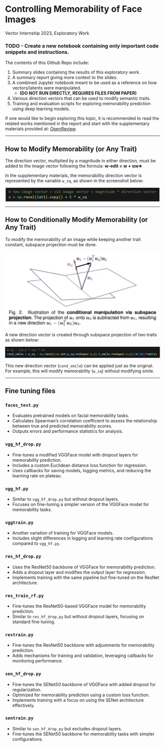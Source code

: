 # Controlling Memorability of Face Images

Vector Internship 2023, Exploratory Work

### **TODO** - Create a new notebook containing only important code snippets and instructions.

The contents of this Github Repo include:

1. Summary slides containing the results of this exploratory work.
2. A summary report giving more context to the slides.
3. A combined Jupyter notebook meant to be used as a reference on how vectors/latents were manipulated.
   - **(DO NOT RUN DIRECTLY, REQUIRES FILES FROM PAPER)**
4. Various direction vectors that can be used to modify semantic traits.
5. Training and evaluation scripts for exploring memorability prediction using deep learning models.

If one would like to begin exploring this topic, it is recommended to read the related works mentioned in the report and start with the supplementary materials provided at: [OpenReview](https://openreview.net/forum?id=tm9-r3-O2lt).

---

## How to Modify Memorability (or Any Trait)

The direction vector, multiplied by a magnitude in either direction, must be added to the image vector following the formula:
**w-edit = w + αw∗**

In the supplementary materials, the memorability direction vector is represented by the variable `w_sq`, as shown in the screenshot below:

![Memorability modification example](doc_images/mem_modify.png)

---

## How to Conditionally Modify Memorability (or Any Trait)

To modify the memorability of an image while keeping another trait constant, subspace projection must be done.

![Subspace Projection Formula](doc_images/subspace_projection.png)

A new direction vector is created through subspace projection of two traits as shown below:

![Conditional smile example](doc_images/conditional_smile.png)

This new direction vector (`cond_smile`) can be applied just as the original. For example, this will modify memorability (`w_sq`) without modifying smile.

---

## Fine tuning files

### **`faces_test.py`**

- Evaluates pretrained models on facial memorability tasks.
- Calculates Spearman’s correlation coefficient to assess the relationship between true and predicted memorability scores.
- Outputs errors and performance statistics for analysis.

### **`vgg_hf_drop.py`**

- Fine-tunes a modified VGGFace model with dropout layers for memorability prediction.
- Includes a custom Euclidean distance loss function for regression.
- Uses callbacks for saving models, logging metrics, and reducing the learning rate on plateau.

### **`vgg_hf.py`**

- Similar to `vgg_hf_drop.py` but without dropout layers.
- Focuses on fine-tuning a simpler version of the VGGFace model for memorability tasks.

### **`vggtrain.py`**

- Another variation of training for VGGFace models.
- Includes slight differences in logging and learning rate configurations compared to `vgg_hf.py`.

### **`res_hf_drop.py`**

- Uses the ResNet50 backbone of VGGFace for memorability prediction.
- Adds a dropout layer and modifies the output layer for regression.
- Implements training with the same pipeline but fine-tuned on the ResNet architecture.

### **`res_train_rf.py`**

- Fine-tunes the ResNet50-based VGGFace model for memorability prediction.
- Similar to `res_hf_drop.py` but without dropout layers, focusing on standard fine-tuning.

### **`restrain.py`**

- Fine-tunes the ResNet50 backbone with adjustments for memorability prediction.
- Adds mechanisms for training and validation, leveraging callbacks for monitoring performance.

### **`sen_hf_drop.py`**

- Fine-tunes the SENet50 backbone of VGGFace with added dropout for regularization.
- Optimized for memorability prediction using a custom loss function.
- Implements training with a focus on using the SENet architecture effectively.

### **`sentrain.py`**

- Similar to `sen_hf_drop.py` but excludes dropout layers.
- Fine-tunes the SENet50 backbone for memorability tasks with simpler configurations.
